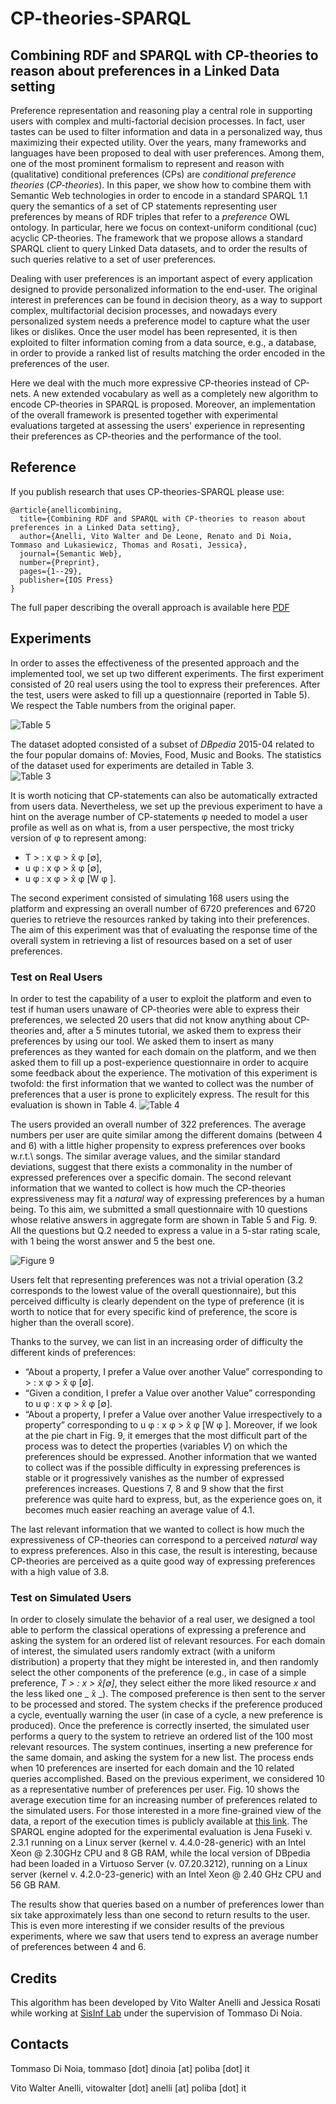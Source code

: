 # CP-theories-SPARQL

## Combining RDF and SPARQL with CP-theories to reason about preferences in a Linked Data setting

Preference representation and reasoning play a central role in supporting users with complex and multi-factorial decision processes. In fact, user tastes can be used to filter information and data in a personalized way, thus maximizing their expected utility. Over the years, many frameworks and languages have been proposed to deal with user preferences. Among them, one of the most prominent formalism to represent and reason with (qualitative) conditional preferences (CPs) are _conditional preference theories_ (_CP-theories_). In this paper, we show how to combine them with Semantic Web technologies in order to encode in a standard SPARQL 1.1 query the semantics of a set of CP statements representing user preferences by means of RDF triples that refer to a _preference_ OWL ontology.  In particular, here we focus on context-uniform conditional (cuc) acyclic CP-theories. The framework that we propose allows a standard SPARQL client to query Linked Data datasets, and to order the results of such queries relative to a set of user preferences. 

Dealing with user preferences is an important aspect of every application designed to provide personalized information to the end-user. The original interest in preferences can be found in decision theory, as a way to support complex, multifactorial decision processes, and nowadays every personalized system needs a preference model to capture what the user likes or dislikes. Once the user model has been represented, it is then exploited to filter information coming from a data source, e.g., a database, in order to provide a ranked list of results matching the order encoded in the preferences of the user.

Here we deal with the much more expressive CP-theories instead of CP-nets. A new extended vocabulary as well as a completely new algorithm to encode CP-theories in SPARQL is proposed. Moreover, an implementation of the overall framework is presented together with experimental evaluations targeted at assessing the users' experience in representing their preferences as CP-theories and the performance of the tool.

## Reference
If you publish research that uses CP-theories-SPARQL please use:
~~~
@article{anellicombining,
  title={Combining RDF and SPARQL with CP-theories to reason about preferences in a Linked Data setting},
  author={Anelli, Vito Walter and De Leone, Renato and Di Noia, Tommaso and Lukasiewicz, Thomas and Rosati, Jessica},
  journal={Semantic Web},
  number={Preprint},
  pages={1--29},
  publisher={IOS Press}
}
~~~
The full paper describing the overall approach is available here [PDF](http://www-ictserv.poliba.it/publications/2018/ADDLR18/Combining%20RDF%20and%20SPARQL%20with%20CP-theories%20to%20reason%20about%20preferences%20in%20a%20Linked%20Data%20setting.pdf)

## Experiments
In order to asses the effectiveness of the presented approach and the implemented tool,  we set up two different experiments. 
The first experiment consisted of 20 real users using the tool to express their preferences. After the test, users were asked to fill up a questionnaire (reported in Table 5). We respect the Table numbers from the original paper.  

![Table 5](https://github.com/vitowalteranelli/CP-theories-SPARQL/blob/master/imgs/userSurveyStatistics.png)

The dataset adopted consisted of a subset of *DBpedia* 2015-04 related to the four popular domains of: Movies, Food, Music and Books. The statistics of the dataset used for experiments are detailed in Table 3.  
![Table 3](https://github.com/vitowalteranelli/CP-theories-SPARQL/blob/master/imgs/datasetStatistics.png)

It is worth noticing that CP-statements can also be automatically extracted from users data. Nevertheless, we set up the previous experiment to have a hint on the average number of CP-statements φ  needed to model a user profile as well as on what is, from a user perspective, the most tricky version of φ to represent  among:
- T > : x φ > x̂ φ [∅],
- u φ : x φ > x̂ φ [∅],
- u φ : x φ > x̂ φ [W φ ].

The second experiment consisted of simulating 168 users using the platform and expressing an overall number of 6720 preferences and 6720 queries to retrieve the resources ranked by taking into their preferences. The aim of this experiment was that of evaluating the response time of the overall system in retrieving a  list of  resources based on a set of user preferences.

### Test on Real Users
In order to test the capability of a user to exploit the platform and even to test if human users unaware of CP-theories were able to express their preferences, we selected 20 users that did not know anything about CP-theories and, after a 5 minutes tutorial, we asked them to express their preferences by using our tool. We asked them to insert as many preferences as they wanted for each domain on the platform, and we then asked them to fill up a post-experience questionnaire in order to acquire some feedback about the experience. 
The motivation of this experiment is twofold: the first information  that we wanted to collect was the number of preferences that a user is prone to explicitely express. The result for this evaluation is shown in Table 4. 
![Table 4](https://github.com/vitowalteranelli/CP-theories-SPARQL/blob/master/imgs/userExperimentsStatistics.png)

The users provided an overall number of 322 preferences. The average numbers per user are quite similar among the different domains (between 4 and 6) with a little higher propensity to express preferences over books w.r.t.\ songs. The similar average values, and the similar standard deviations, suggest that  there exists a commonality in the number of expressed preferences over a specific domain.
The second relevant information that we wanted to collect is how much the CP-theories expressiveness may fit a _natural_ way of expressing preferences by a human being. To this aim, we submitted a small questionnaire with 10 questions whose relative answers in aggregate form are shown in Table 5 and Fig. 9. All the questions but Q.2 needed to express a value in a 5-star rating scale, with 1 being the worst answer and 5 the best one.

![Figure 9](https://github.com/vitowalteranelli/CP-theories-SPARQL/blob/master/imgs/chart3.png)

Users felt that representing preferences was not a trivial operation (3.2 corresponds to the lowest value of the overall questionnaire), but this perceived difficulty is clearly dependent on the type of preference (it is worth to notice that for every specific kind of preference, the score is higher than the overall score). 

Thanks to the survey, we can list in an increasing order of difficulty the different kinds of preferences:
- “About a property, I prefer a Value over another Value” corresponding to > : x φ > x̂ φ [∅].
- “Given a condition, I prefer a Value over another Value” corresponding to u φ : x φ > x̂ φ [∅].
- “About a property, I prefer a Value over another Value irrespectively to a property” corresponding to u φ : x φ > x̂ φ [W φ ].
Moreover, if we look at the pie chart in Fig. 9, it emerges that the most difficult part of the process was to detect the properties (variables _V_) on which the preferences should be expressed. 
Another information that we wanted to collect was if the possible difficulty in expressing preferences is stable or it progressively vanishes as the number of expressed preferences increases. Questions 7, 8 and 9 show that the first preference was quite hard to express, but, as the experience goes on, it becomes much easier reaching an average value of 4.1.

The last relevant information that we wanted to collect is how much the expressiveness of CP-theories  can correspond to a perceived _natural_ way to express preferences.
Also in this case, the result is interesting, because CP-theories are perceived as a quite good way of expressing preferences with a high value of 3.8.

### Test on Simulated Users

In order to closely simulate the behavior of a real user, we designed a tool able to perform the classical operations of expressing a preference and asking the system for an ordered list of relevant resources.
For each domain of interest, the simulated users randomly extract  (with a uniform distribution) a property that they might be interested in, and then randomly select the other components of the preference (e.g., in case of a simple preference, _T > : x > x̂[∅]_, they select either the more liked resource _x_ and the less liked one _ x̂  _).
The composed preference is then sent to the server to be processed and stored.
The system checks if the preference produced a cycle, eventually warning the user (in case of a cycle, a new preference is produced).
Once the preference is correctly inserted, the simulated user performs a query to the system to retrieve an ordered list of the 100 most relevant resources. 
The system continues, inserting a new preference for the same domain, and asking the system for a new list. The process ends when 10 preferences are inserted for each domain and the 10 related queries accomplished.  Based on the previous experiment, we considered 10 as a representative number of preferences per user. Fig. 10 shows the average execution time for an increasing  number of preferences related to the simulated users.
For those interested in a more fine-grained view of the data, a report of the execution times is publicly available at [this link](https://github.com/vitowalteranelli/CP-theories-SPARQL/blob/master/evaluation/evaluationResults.tsv).
The SPARQL engine adopted for the experimental evaluation is Jena Fuseki v. 2.3.1 running on a Linux server (kernel v. 4.4.0-28-generic) with an Intel Xeon @ 2.30GHz CPU and 8 GB RAM, while the local version of DBpedia had been loaded in a Virtuoso Server (v. 07.20.3212), running on a Linux server (kernel v. 4.2.0-23-generic) with an Intel Xeon @ 2.40 GHz CPU and 56 GB RAM. 

The results show that queries based on a number of preferences lower than six take approximately less than one second to return results to the user. This is even more interesting if we consider results of the previous experiments, where we saw that users tend to express an average number of preferences between 4 and 6.

## Credits
This algorithm has been developed by Vito Walter Anelli and Jessica Rosati while working at [SisInf Lab](http://sisinflab.poliba.it) under the supervision of Tommaso Di Noia.  

## Contacts

   Tommaso Di Noia, tommaso [dot] dinoia [at] poliba [dot] it  
   
   Vito Walter Anelli, vitowalter [dot] anelli [at] poliba [dot] it 
